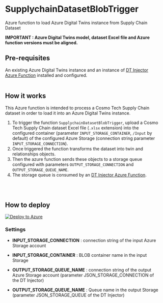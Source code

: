 # SupplychainDatasetBlobTrigger

Azure function to load Azure Digital Twins instance from Supply Chain Dataset


**IMPORTANT : Azure Digital Twins model, dataset Excel file and Azure function versions must be aligned.**
<br>

## Pre-requisites

An existing Azure Digital Twins instance and an instance of [DT Injector Azure Function](https://github.com/Cosmo-Tech/azure-digital-twin-injector) installed and configured.
<br>
<br>

## How it works

This Azure function is intended to process a Cosmo Tech Supply Chain dataset in order to load it into an Azure Digital Twins instance.<br>

1. To trigger the function `SupplychainDatasetBlobTrigger`, upload a Cosmo Tech Supply Chain dataset Excel file (`.xlsx` extension) into the configured container (parameter `INPUT_STORAGE_CONTAINER`, `/Input` by default) of the configured Azure Storage (connection string parameter `INPUT_STORAGE_CONNECTION`).<br>
2. Once triggered the function transforms the dataset into twin and relationships objects.<br>
3. Then the azure function sends these objects to a storage queue configured with parameters `OUTPUT_STORAGE_CONNECTION` and `OUTPUT_STORAGE_QUEUE_NAME`.<br>
4. The storage queue is consumed by an [DT Injector Azure Function](https://github.com/Cosmo-Tech/azure-digital-twin-injector).
<br>
<br>


## How to deploy

[![Deploy to Azure](https://aka.ms/deploytoazurebutton)](https://portal.azure.com/#create/Microsoft.Template/uri/https%3A%2F%2Fraw.githubusercontent.com%2FCosmo-Tech%2Fsupplychain-adt-loader%2Fmain%2Fdeploy%2Fdeploy.json)
<br>

### Settings

* **INPUT_STORAGE_CONNECTION** : connection string of the input Azure Storage account
* **INPUT_STORAGE_CONTAINER** : BLOB container name in the input Storage

* **OUTPUT_STORAGE_QUEUE_NAME** : connection string of the output Azure Storage account (parameter JSON_STORAGE_CONNECTION of the DT Injector)
* **OUTPUT_STORAGE_QUEUE_NAME** : Queue name in the output Storage (parameter JSON_STORAGE_QUEUE of the DT Injector)
<br>
<br>


